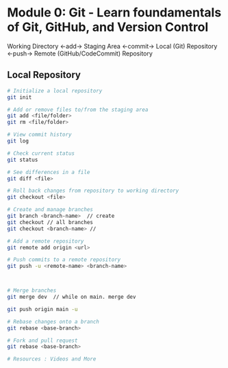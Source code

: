 
# Module 0: Git - Learn foundamentals of Git, GitHub, and Version Control

Working Directory <-add-> Staging Area <-commit-> Local (Git) Repository <-push-> Remote (GitHub/CodeCommit) Repository

## Local Repository

```sh
# Initialize a local repository
git init

# Add or remove files to/from the staging area
git add <file/folder>
git rm <file/folder>

# View commit history
git log

# Check current status
git status

# See differences in a file
git diff <file>

# Roll back changes from repository to working directory
git checkout <file>

# Create and manage branches
git branch <branch-name>  // create
git checkout // all branches
git checkout <branch-name> // 

# Add a remote repository
git remote add origin <url>

# Push commits to a remote repository
git push -u <remote-name> <branch-name>



# Merge branches
git merge dev  // while on main. merge dev

git push origin main -u

# Rebase changes onto a branch
git rebase <base-branch>

# Fork and pull request
git rebase <base-branch>

# Resources : Videos and More 







